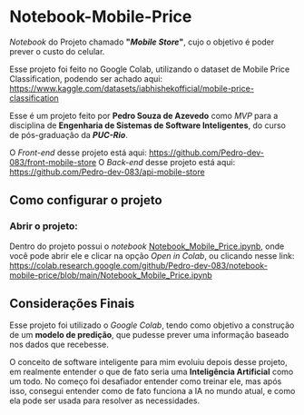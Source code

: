 
# Notebook-Mobile-Price

*Notebook* do Projeto chamado **"*Mobile Store*"**, cujo o objetivo é poder prever o custo do celular.

Esse projeto foi feito no Google Colab, utilizando o dataset de Mobile Price Classification, podendo ser achado aqui: https://www.kaggle.com/datasets/iabhishekofficial/mobile-price-classification

Esse é um projeto feito por **Pedro Souza de Azevedo** como *MVP* para a disciplina de **Engenharia de Sistemas de Software Inteligentes**, do curso de pós-graduação da ***PUC-Rio***.  

O *Front-end* desse projeto está aqui: https://github.com/Pedro-dev-083/front-mobile-store
O *Back-end* desse projeto está aqui: https://github.com/Pedro-dev-083/api-mobile-store

## Como configurar o projeto

### Abrir o projeto:
Dentro do projeto possui o *notebook* [Notebook_Mobile_Price.ipynb](https://github.com/Pedro-dev-083/notebook-mobile-price/blob/main/Notebook_Mobile_Price.ipynb "Notebook_Mobile_Price.ipynb"), onde você pode abrir ele e clicar na opção *Open in Colab*, ou clicando nesse link: https://colab.research.google.com/github/Pedro-dev-083/notebook-mobile-price/blob/main/Notebook_Mobile_Price.ipynb

## Considerações Finais

Esse projeto foi utilizado o *Google Colab*, tendo como objetivo a construção de um **modelo de predição**, que pudesse prever uma informação baseado nos dados que recebesse.

O conceito de software inteligente para mim evoluiu depois desse projeto, em realmente entender o que de fato seria uma **Inteligência Artificial** como um todo. No começo foi desafiador entender como treinar ele, mas após isso, consegui entender como de fato funciona a IA no mundo atual, e como ela pode ser usada para resolver as necessidades.